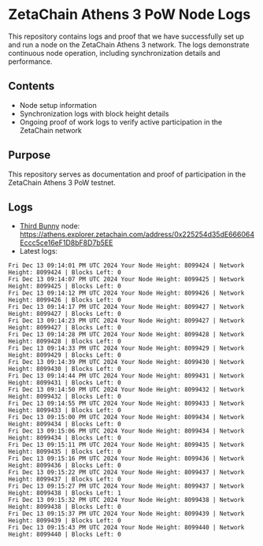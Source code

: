 # ZetaChain Athens 3 PoW Node Logs
This repository contains logs and proof that we have successfully set up and run a node on the ZetaChain Athens 3 network. The logs demonstrate continuous node operation, including synchronization details and performance.

## Contents
- Node setup information
- Synchronization logs with block height details
- Ongoing proof of work logs to verify active participation in the ZetaChain network

## Purpose
This repository serves as documentation and proof of participation in the ZetaChain Athens 3 PoW testnet.

## Logs

- [Third Bunny](https://thirdbunny.xyz/) node: https://athens.explorer.zetachain.com/address/0x225254d35dE666064Eccc5ce16eF1D8bF8D7b5EE
- Latest logs:
```
Fri Dec 13 09:14:01 PM UTC 2024 Your Node Height: 8099424 | Network Height: 8099424 | Blocks Left: 0
Fri Dec 13 09:14:07 PM UTC 2024 Your Node Height: 8099425 | Network Height: 8099425 | Blocks Left: 0
Fri Dec 13 09:14:12 PM UTC 2024 Your Node Height: 8099426 | Network Height: 8099426 | Blocks Left: 0
Fri Dec 13 09:14:17 PM UTC 2024 Your Node Height: 8099427 | Network Height: 8099427 | Blocks Left: 0
Fri Dec 13 09:14:23 PM UTC 2024 Your Node Height: 8099427 | Network Height: 8099427 | Blocks Left: 0
Fri Dec 13 09:14:28 PM UTC 2024 Your Node Height: 8099428 | Network Height: 8099428 | Blocks Left: 0
Fri Dec 13 09:14:33 PM UTC 2024 Your Node Height: 8099429 | Network Height: 8099429 | Blocks Left: 0
Fri Dec 13 09:14:39 PM UTC 2024 Your Node Height: 8099430 | Network Height: 8099430 | Blocks Left: 0
Fri Dec 13 09:14:44 PM UTC 2024 Your Node Height: 8099431 | Network Height: 8099431 | Blocks Left: 0
Fri Dec 13 09:14:50 PM UTC 2024 Your Node Height: 8099432 | Network Height: 8099432 | Blocks Left: 0
Fri Dec 13 09:14:55 PM UTC 2024 Your Node Height: 8099433 | Network Height: 8099433 | Blocks Left: 0
Fri Dec 13 09:15:00 PM UTC 2024 Your Node Height: 8099434 | Network Height: 8099434 | Blocks Left: 0
Fri Dec 13 09:15:06 PM UTC 2024 Your Node Height: 8099434 | Network Height: 8099434 | Blocks Left: 0
Fri Dec 13 09:15:11 PM UTC 2024 Your Node Height: 8099435 | Network Height: 8099435 | Blocks Left: 0
Fri Dec 13 09:15:16 PM UTC 2024 Your Node Height: 8099436 | Network Height: 8099436 | Blocks Left: 0
Fri Dec 13 09:15:22 PM UTC 2024 Your Node Height: 8099437 | Network Height: 8099437 | Blocks Left: 0
Fri Dec 13 09:15:27 PM UTC 2024 Your Node Height: 8099437 | Network Height: 8099438 | Blocks Left: 1
Fri Dec 13 09:15:32 PM UTC 2024 Your Node Height: 8099438 | Network Height: 8099438 | Blocks Left: 0
Fri Dec 13 09:15:37 PM UTC 2024 Your Node Height: 8099439 | Network Height: 8099439 | Blocks Left: 0
Fri Dec 13 09:15:43 PM UTC 2024 Your Node Height: 8099440 | Network Height: 8099440 | Blocks Left: 0
```
